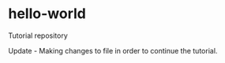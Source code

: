 # hello-world
Tutorial repository

Update - Making changes to file in order to continue the tutorial.
